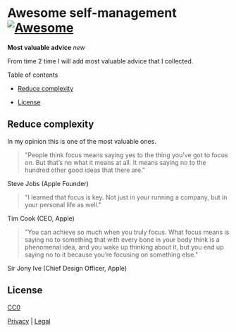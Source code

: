 # Awesome self-management [![Awesome](https://awesome.re/badge.svg)](https://awesome.re)

**Most valuable advice** *new*

From time 2 time I will add most valuable advice that I collected.

Table of contents

* [Reduce complexity](#reduce-complexity)

* [License](#License)

## Reduce complexity

In my opinion this is one of the most valuable ones.

> "People think focus means saying yes to the thing you’ve got to focus on. But that’s
> no what it means at all. It means saying no to the hundred other good ideas that there are."

Steve Jobs (Apple Founder)

> "I learned that focus is key. Not just in your running a company, but in your personal
> life as well."

Tim Cook (CEO, Apple)

> "You can achieve so much when you truly focus. What focus means is saying no to something that
> with every bone in your body think is a phenomenal idea, and you wake up thinking about it, but
> you end up saying no to it because you’re focusing on something else."

Sir Jony Ive (Chief Design Officer, Apple)

## License

[CC0](https://creativecommons.org/publicdomain/zero/1.0/)


[Privacy](https://walter-a-jablonowski.github.io/privacy.html) | [Legal](https://walter-a-jablonowski.github.io/imprint.html)
